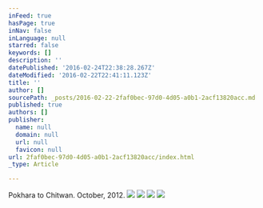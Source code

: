 ```yaml
---
inFeed: true
hasPage: true
inNav: false
inLanguage: null
starred: false
keywords: []
description: ''
datePublished: '2016-02-24T22:38:28.267Z'
dateModified: '2016-02-22T22:41:11.123Z'
title: ''
author: []
sourcePath: _posts/2016-02-22-2faf0bec-97d0-4d05-a0b1-2acf13820acc.md
published: true
authors: []
publisher:
  name: null
  domain: null
  url: null
  favicon: null
url: 2faf0bec-97d0-4d05-a0b1-2acf13820acc/index.html
_type: Article

---
```

Pokhara to Chitwan. October, 2012\.
![](https://the-grid-user-content.s3-us-west-2.amazonaws.com/c878451c-757d-4527-86b4-90c9cbff203b.JPG)
![](https://the-grid-user-content.s3-us-west-2.amazonaws.com/16497fbc-0c91-47d3-a202-9afef7b09d38.JPG)
![](https://the-grid-user-content.s3-us-west-2.amazonaws.com/4b17ee05-3cfd-485d-bd30-d8a409f981ef.JPG)
![](https://the-grid-user-content.s3-us-west-2.amazonaws.com/b9e52a55-2f8c-4b54-ab3b-ecd8941a034f.JPG)
